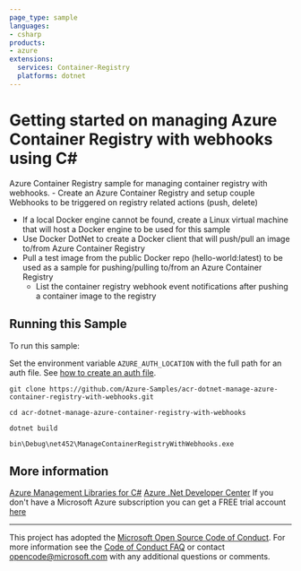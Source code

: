 ```yaml
---
page_type: sample
languages:
- csharp
products:
- azure
extensions:
  services: Container-Registry
  platforms: dotnet
---
```


# Getting started on managing Azure Container Registry with webhooks using C# #

 Azure Container Registry sample for managing container registry with webhooks.
    - Create an Azure Container Registry and setup couple Webhooks to be triggered on registry related actions (push, delete)
  - If a local Docker engine cannot be found, create a Linux virtual machine that will host a Docker engine
      to be used for this sample
  - Use Docker DotNet to create a Docker client that will push/pull an image to/from Azure Container Registry
  - Pull a test image from the public Docker repo (hello-world:latest) to be used as a sample for pushing/pulling
      to/from an Azure Container Registry
    - List the container registry webhook event notifications after pushing a container image to the registry


## Running this Sample ##

To run this sample:

Set the environment variable `AZURE_AUTH_LOCATION` with the full path for an auth file. See [how to create an auth file](https://github.com/Azure/azure-libraries-for-net/blob/master/AUTH.md).

    git clone https://github.com/Azure-Samples/acr-dotnet-manage-azure-container-registry-with-webhooks.git

    cd acr-dotnet-manage-azure-container-registry-with-webhooks

    dotnet build

    bin\Debug\net452\ManageContainerRegistryWithWebhooks.exe

## More information ##

[Azure Management Libraries for C#](https://github.com/Azure/azure-sdk-for-net/tree/Fluent)
[Azure .Net Developer Center](https://azure.microsoft.com/en-us/develop/net/)
If you don't have a Microsoft Azure subscription you can get a FREE trial account [here](http://go.microsoft.com/fwlink/?LinkId=330212)

---

This project has adopted the [Microsoft Open Source Code of Conduct](https://opensource.microsoft.com/codeofconduct/). For more information see the [Code of Conduct FAQ](https://opensource.microsoft.com/codeofconduct/faq/) or contact [opencode@microsoft.com](mailto:opencode@microsoft.com) with any additional questions or comments.